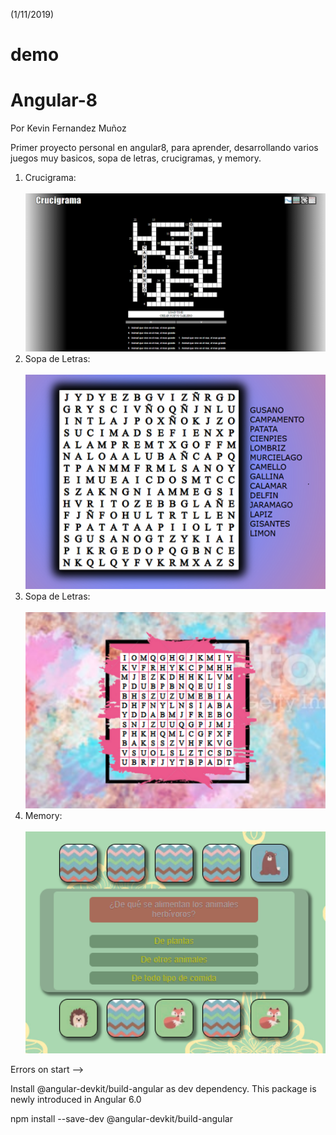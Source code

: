 (1/11/2019)

# demo
# Angular-8

Por Kevin Fernandez Muñoz

Primer proyecto personal en angular8, para aprender, desarrollando varios juegos muy basicos,
sopa de letras, crucigramas, y memory.

1. Crucigrama:</br></br>
    <img src="https://github.com/tronikito/demo/raw/master/mockup.png" alt="Mockup" width="600"/>
2. Sopa de Letras:</br></br>
    <img src="https://github.com/tronikito/demo/raw/master/mockup2.png" alt="Mockup" width="600"/>
3. Sopa de Letras:</br></br>
    <img src="https://github.com/tronikito/demo/raw/master/mockup3.png" alt="Mockup" width="600"/>
4. Memory:</br></br>
    <img src="https://github.com/tronikito/demo/raw/master/mockup4.png" alt="Mockup" width="600"/>
    

Errors on start -->

Install @angular-devkit/build-angular as dev dependency. This package is newly introduced in Angular 6.0

npm install --save-dev @angular-devkit/build-angular
